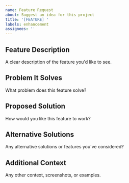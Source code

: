 ```yaml
---
name: Feature Request
about: Suggest an idea for this project
title: '[FEATURE] '
labels: enhancement
assignees: ''
---
```


## Feature Description
A clear description of the feature you'd like to see.

## Problem It Solves
What problem does this feature solve?

## Proposed Solution
How would you like this feature to work?

## Alternative Solutions
Any alternative solutions or features you've considered?

## Additional Context
Any other context, screenshots, or examples.
